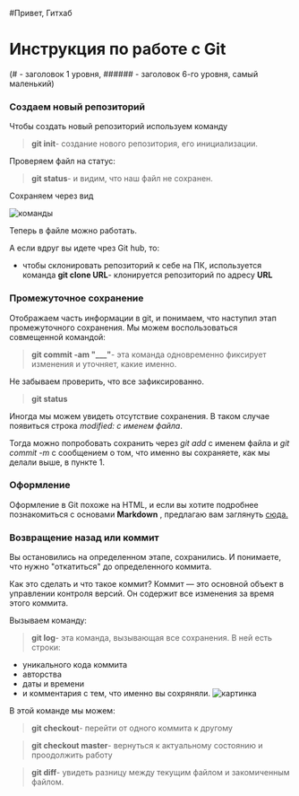 #Привет, Гитхаб


# Инструкция по работе с Git
(# - заголовок 1 уровня, ###### - заголовок 6-го уровня, самый маленький)

### Создаем новый репозиторий

Чтобы создать новый репозиторий используем команду 
> **git init**- создание нового репозитория, его инициализации.

Проверяем файл на статус:
> **git status**- и видим, что наш файл не сохранен. 

Сохраняем через вид 

![команды](https://fuzeservers.ru/wp-content/uploads/c/7/a/c7a05eef7e22d5353b2994d59652101d.png) 

Теперь в файле можно работать. 

А если вдруг вы идете чрез Git hub, то:
+ чтобы склонировать репозиторий к себе на ПК, используется команда **git clone URL**- клонируется репозиторий по адресу **URL**


### Промежуточное сохранение

Отображаем часть информации в git, и понимаем, что наступил этап промежуточного сохранения. Мы можем воспользоваться совмещенной командой: 

> **git commit -am "___"**- эта команда одновременно фиксирует изменения и уточняет, какие именно. 

Не забываем проверить, что все зафиксированно.

> **git status**

Иногда мы можем увидеть отсутствие сохранения. В таком случае появиться строка _modified: с именем файла_. 

Тогда можно попробовать сохранить через _git add_ с именем файла и  _git commit -m_ с сообщением о том, что именно вы сохраняете, как мы делали выше, в пункте 1. 

### Оформление 

Оформление в Git похоже на HTML, и если вы хотите подробнее познакомиться с основами __Markdown__ , предлагаю вам заглянуть [сюда.](https://www.youtube.com/watch?v=NXNf9aYTCZ0&t=832s) 

### Возвращение назад или коммит

Вы остановились на определенном этапе, сохранились. И понимаете, что нужно "откатиться" до определенного коммита. 

Как это сделать и что такое коммит? 
Коммит — это основной объект в управлении контроля версий. Он содержит все изменения за время этого коммита. 

Вызываем команду:
> **git log**- эта команда, вызывающая все сохранения. В ней есть строки:
+ уникального кода коммита
+ авторства
+ даты и времени 
+ и комментария с тем, что именно вы сохряняли. 
![картинка](https://cdn.javarush.com/images/article/6f312f65-a820-4faf-a218-686182020e32/800.jpeg)

В этой команде мы можем:

> **git checkout**- перейти от одного коммита к другому

> **git checkout master**- вернуться к актуальному состоянию и проодолжить работу

> **git diff**- увидеть разницу между текущим файлом и закомиченным файлом. 
